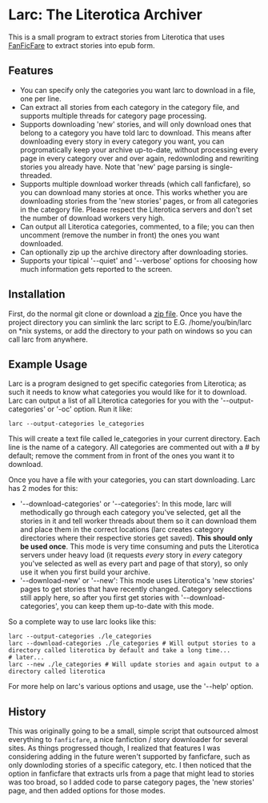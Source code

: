 # Larc: The Literotica Archiver

This is a small program to extract stories from Literotica that uses [FanFicFare](https://github.com/JimmXinu/FanFicFare) to extract stories into epub form. 

## Features

* You can specify only the categories you want larc to download in a file, one per line.
* Can extract all stories from each category in the category file, and supports multiple threads for category page processing.
* Supports downloading 'new' stories, and will only download ones that belong to a category you have told larc to download. This means after downloading every story in every category you want, you can progromatically keep your archive up-to-date, without processing every page in every category over and over again, redownloding and rewriting stories you already have.  Note that 'new' page parsing is single-threaded.
* Supports multiple download worker threads (which call fanficfare), so you can download many stories at once. This works whether you are downloading stories from the 'new stories' pages, or from all categories in the category file.  Please respect the Literotica servers and don't set the number of download workers very high.
* Can output all Literotica categories, commented, to a file; you can then uncomment (remove the number in front) the ones you want downloaded.
* Can optionally zip up the archive directory after downloading stories.
* Supports your tipical '--quiet' and '--verbose' options for choosing how much information gets reported to the screen.

## Installation

First, do the normal git clone or download a [zip file](https://github.com/Oliver2213/larc/archive/master.zip).
Once you have the project directory you can simlink the larc script to E.G. /home/you/bin/larc on *nix systems, or add the directory to your path on windows so you can call larc from anywhere.

## Example Usage

Larc is a program designed to get specific categories from Literotica; as such it needs to know what categories you would like for it to download. Larc can output a list of all Literotica categories for you with the '--output-categories' or '-oc' option. Run it like:
```
larc --output-categories le_categories
```
This will create a text file called le_categories in your current directory. Each line is the name of a category. All categories are commented out with a # by default; remove the comment from in front of the ones you want it to download.

Once you have a file with your categories, you can start downloading. Larc has 2 modes for this:
* '--download-categories' or '--categories': In this mode, larc will methodically go through each category you've selected, get all the stories in it and tell worker threads about them so it can download them and place them in the correct locations (larc creates category directories where their respective stories get saved). **This should only be used once**. This mode is very time consuming and puts the Literotica servers under heavy load (it requests *every* story in *every* category you've selected as well as every part and page of that story), so only use it when you first build your archive.
* '--download-new' or '--new': This mode uses Literotica's 'new stories' pages to get stories that have recently changed. Category selecctions still apply here, so after you first get stories with '--download-categories', you can keep them up-to-date with this mode. 

So a complete way to use larc looks like this:
```
larc --output-categories ./le_categories
larc --download-categories ./le_categories # Will output stories to a directory called literotica by default and take a long time...
# later...
larc --new ./le_categories # Will update stories and again output to a directory called literotica
```

For more help on larc's various options and usage, use the '--help' option.

## History

This was originally going to be a small, simple script that outsourced almost everything to `fanficfare`, a nice fanfiction / story downloader for several sites. As things progressed though, I realized that features I was considering adding in the future weren't supported by fanficfare, such as only downloding stories of a specific category, etc. I then noticed that the option in fanficfare that extracts urls from a page that might lead to stories was too broad, so I added code to parse category pages, the 'new stories' page, and then added options for those modes.